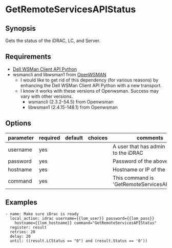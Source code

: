 # GetRemoteServicesAPIStatus

## Synopsis

Gets the status of the iDRAC, LC, and Server.

## Requirements

* [Dell WSMan Client API Python](https://github.com/hbeatty/dell-wsman-client-api-python)
* wsmancli and libwsman1 from [OpenWSMAN](https://openwsman.github.io/)
  * I would like to get rid of this dependency (for various reasons) by enhancing the Dell WSMan Client API Python with a new transport.
  * I know it works with these versions of Openwsman. Success may vary with other versions.
    * wsmancli (2.3.2-54.5) from Openwsman
    * libwsman1 (2.4.15-148.1) from Openwsman

## Options

| parameter  | required | default | choices   | comments                                      |
| ---------  | -------- | ------- | -------   | --------                                      |
| username   | yes      |         |           | A user that has admin access to the iDRAC     |
| password   | yes      |         |           | Password of the above user                    |
| hostname   | yes      |         |           | Hostname or IP of the iDRAC                   |
| command    | yes      |         |           | This command is 'GetRemoteServicesAPIStatus'  |

## Examples

```
- name: Make sure iDrac is ready
  local_action: idrac username={{lom_user}} password={{lom_pass}}
    hostname={{lom_hostname}} command="GetRemoteServicesAPIStatus"
  register: result
  retries: 20
  delay: 20
  until: ((result.LCStatus == "0") and (result.Status == '0'))
```
